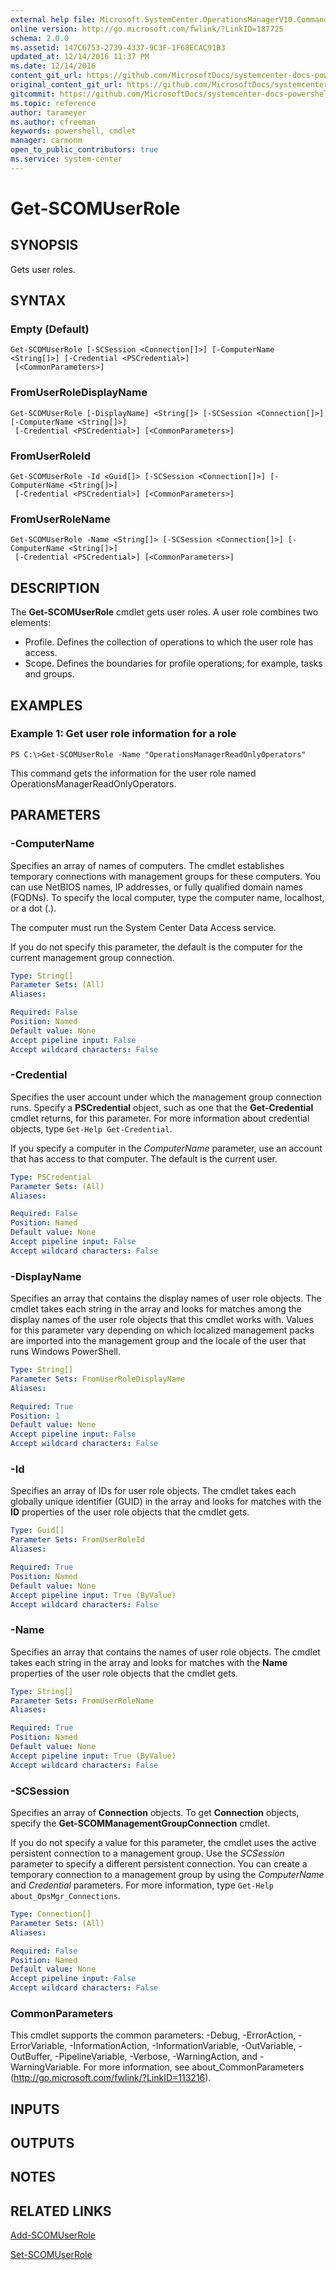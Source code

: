 ```yaml
---
external help file: Microsoft.SystemCenter.OperationsManagerV10.Commands.dll-Help.xml
online version: http://go.microsoft.com/fwlink/?LinkID=187725
schema: 2.0.0
ms.assetid: 147C6753-2739-4337-9C3F-1F68ECAC91B3
updated_at: 12/14/2016 11:37 PM
ms.date: 12/14/2016
content_git_url: https://github.com/MicrosoftDocs/systemcenter-docs-powershell/blob/master/systemcenter-cmdlets/SystemCenter2016/OperationsManager/v1/Get-SCOMUserRole.md
original_content_git_url: https://github.com/MicrosoftDocs/systemcenter-docs-powershell/blob/master/systemcenter-cmdlets/SystemCenter2016/OperationsManager/v1/Get-SCOMUserRole.md
gitcommit: https://github.com/MicrosoftDocs/systemcenter-docs-powershell/blob/ddd0fefc9adaabb9394eb6c21b33370913d1830d/systemcenter-cmdlets/SystemCenter2016/OperationsManager/v1/Get-SCOMUserRole.md
ms.topic: reference
author: tarameyer
ms.author: cfreeman
keywords: powershell, cmdlet
manager: carmonm
open_to_public_contributors: true
ms.service: system-center
---
```


# Get-SCOMUserRole

## SYNOPSIS
Gets user roles.

## SYNTAX

### Empty (Default)
```
Get-SCOMUserRole [-SCSession <Connection[]>] [-ComputerName <String[]>] [-Credential <PSCredential>]
 [<CommonParameters>]
```

### FromUserRoleDisplayName
```
Get-SCOMUserRole [-DisplayName] <String[]> [-SCSession <Connection[]>] [-ComputerName <String[]>]
 [-Credential <PSCredential>] [<CommonParameters>]
```

### FromUserRoleId
```
Get-SCOMUserRole -Id <Guid[]> [-SCSession <Connection[]>] [-ComputerName <String[]>]
 [-Credential <PSCredential>] [<CommonParameters>]
```

### FromUserRoleName
```
Get-SCOMUserRole -Name <String[]> [-SCSession <Connection[]>] [-ComputerName <String[]>]
 [-Credential <PSCredential>] [<CommonParameters>]
```

## DESCRIPTION
The **Get-SCOMUserRole** cmdlet gets user roles.
A user role combines two elements: 

- Profile.
Defines the collection of operations to which the user role has access. 
- Scope.
Defines the boundaries for profile operations; for example, tasks and groups.

## EXAMPLES

### Example 1: Get user role information for a role
```
PS C:\>Get-SCOMUserRole -Name "OperationsManagerReadOnlyOperators"
```

This command gets the information for the user role named OperationsManagerReadOnlyOperators.

## PARAMETERS

### -ComputerName
Specifies an array of names of computers.
The cmdlet establishes temporary connections with management groups for these computers.
You can use NetBIOS names, IP addresses, or fully qualified domain names (FQDNs).
To specify the local computer, type the computer name, localhost, or a dot (.).

The computer must run the System Center Data Access service.

If you do not specify this parameter, the default is the computer for the current management group connection.

```yaml
Type: String[]
Parameter Sets: (All)
Aliases: 

Required: False
Position: Named
Default value: None
Accept pipeline input: False
Accept wildcard characters: False
```

### -Credential
Specifies the user account under which the management group connection runs.
Specify a **PSCredential** object, such as one that the **Get-Credential** cmdlet returns, for this parameter.
For more information about credential objects, type `Get-Help Get-Credential`.

If you specify a computer in the *ComputerName* parameter, use an account that has access to that computer.
The default is the current user.

```yaml
Type: PSCredential
Parameter Sets: (All)
Aliases: 

Required: False
Position: Named
Default value: None
Accept pipeline input: False
Accept wildcard characters: False
```

### -DisplayName
Specifies an array that contains the display names of user role objects.
The cmdlet takes each string in the array and looks for matches among the display names of the user role objects that this cmdlet works with.
Values for this parameter vary depending on which localized management packs are imported into the management group and the locale of the user that runs Windows PowerShell.

```yaml
Type: String[]
Parameter Sets: FromUserRoleDisplayName
Aliases: 

Required: True
Position: 1
Default value: None
Accept pipeline input: False
Accept wildcard characters: False
```

### -Id
Specifies an array of IDs for user role objects.
The cmdlet takes each globally unique identifier (GUID) in the array and looks for matches with the **ID** properties of the user role objects that the cmdlet gets.

```yaml
Type: Guid[]
Parameter Sets: FromUserRoleId
Aliases: 

Required: True
Position: Named
Default value: None
Accept pipeline input: True (ByValue)
Accept wildcard characters: False
```

### -Name
Specifies an array that contains the names of user role objects.
The cmdlet takes each string in the array and looks for matches with the **Name** properties of the user role objects that the cmdlet gets.

```yaml
Type: String[]
Parameter Sets: FromUserRoleName
Aliases: 

Required: True
Position: Named
Default value: None
Accept pipeline input: True (ByValue)
Accept wildcard characters: False
```

### -SCSession
Specifies an array of **Connection** objects.
To get **Connection** objects, specify the **Get-SCOMManagementGroupConnection** cmdlet.

If you do not specify a value for this parameter, the cmdlet uses the active persistent connection to a management group.
Use the *SCSession* parameter to specify a different persistent connection.
You can create a temporary connection to a management group by using the *ComputerName* and *Credential* parameters.
For more information, type `Get-Help about_OpsMgr_Connections`.

```yaml
Type: Connection[]
Parameter Sets: (All)
Aliases: 

Required: False
Position: Named
Default value: None
Accept pipeline input: False
Accept wildcard characters: False
```

### CommonParameters
This cmdlet supports the common parameters: -Debug, -ErrorAction, -ErrorVariable, -InformationAction, -InformationVariable, -OutVariable, -OutBuffer, -PipelineVariable, -Verbose, -WarningAction, and -WarningVariable. For more information, see about_CommonParameters (http://go.microsoft.com/fwlink/?LinkID=113216).

## INPUTS

## OUTPUTS

## NOTES

## RELATED LINKS

[Add-SCOMUserRole](xref:SystemCenter2016/OperationsManager/v1/Add-SCOMUserRole.md)

[Set-SCOMUserRole](xref:SystemCenter2016/OperationsManager/v1/Set-SCOMUserRole.md)

